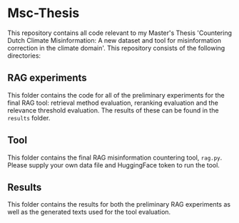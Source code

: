 # Msc-Thesis
This repository contains all code relevant to my Master's Thesis 'Countering Dutch Climate Misinformation: A new dataset and tool for misinformation correction in the climate domain'. This repository consists of the following directories:

## RAG experiments
This folder contains the code for all of the preliminary experiments for the final RAG tool: retrieval method evaluation, reranking evaluation and the relevance threshold evaluation. The results of these can be found in the `results` folder. 

## Tool
This folder contains the final RAG misinformation countering tool, `rag.py`. Please supply your own data file and HuggingFace token to run the tool. 

## Results
This folder contains the results for both the preliminary RAG experiments as well as the generated texts used for the tool evaluation.
